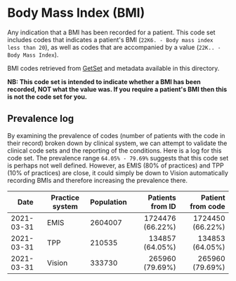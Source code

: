 # Body Mass Index (BMI)

Any indication that a BMI has been recorded for a patient. This code set includes codes that indicates a patient's BMI (`22K6. - Body mass index less than 20`), as well as codes that are accompanied by a value (`22K.. - Body Mass Index`).

BMI codes retrieved from [GetSet](https://getset.ga) and metadata available in this directory.

**NB: This code set is intended to indicate whether a BMI has been recorded, NOT what the value was. If you require a patient's BMI then this is not the code set for you.**

## Prevalence log

By examining the prevalence of codes (number of patients with the code in their record) broken down by clinical system, we can attempt to validate the clinical code sets and the reporting of the conditions. Here is a log for this code set. The prevalence range `64.05% - 79.69%` suggests that this code set is perhaps not well defined. However, as EMIS (80% of practices) and TPP (10% of practices) are close, it could simply be down to Vision automatically recording BMIs and therefore increasing the prevalence there.

| Date       | Practice system | Population | Patients from ID | Patient from code |
| ---------- | --------------- | ---------- | ---------------: | ----------------: |
| 2021-03-31 | EMIS            | 2604007    | 1724476 (66.22%) |  1724450 (66.22%) |
| 2021-03-31 | TPP             | 210535     |  134857 (64.05%) |   134853 (64.05%) |
| 2021-03-31 | Vision          | 333730     |  265960 (79.69%) |   265960 (79.69%) |
